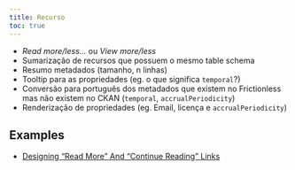 ```yaml
---
title: Recurso
toc: true
---
```


- _Read more/less..._ ou _View more/less_
- Sumarização de recursos que possuem o mesmo table schema 
- Resumo metadados (tamanho, n linhas)
- Tooltip para as propriedades (eg. o que significa `temporal`?)
- Conversão para português dos metadados que existem no Frictionless mas não existem no CKAN (`temporal`, `accrualPeriodicity`)
- Renderização de propriedades (eg. Email, licença e `accrualPeriodicity`)

## Examples

- [Designing “Read More” And “Continue Reading” Links](https://www.smashingmagazine.com/2009/07/designing-read-more-and-continue-reading-links/)